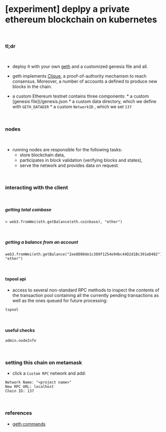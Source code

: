 # [experiment] deplpy a private ethereum blockchain on kubernetes

<br>

### tl;dr

<br>

* deploy it with your own [geth](https://geth.ethereum.org/) and a customized genesis file and all.

* geth implements [Clique](https://eips.ethereum.org/EIPS/eip-225#:~:text=Clique%20is%20a%20proof%2Dof,any%20client%20with%20minimal%20effort.), a proof-of-authority mechanism to reach consensus. Moreover, a number of accounts a defined to produce new blocks in the chain.

* a custom Ethereum testnet contains three components:
      * a custom [genesis file](/genesis.json
      * a custom data directory, which we define with `GETH_DATADIR`
      * a custom `NetworkID` , which we set `137`


<br>

### nodes

<br>

* running nodes are responsible for the following tasks:
     - store blockchain data,
     - participates in block validation (verifying blocks and states),
     - serve the network and provides data on request.


<br>


### interacting with the client

<br>


##### getting total coinbase

```
> web3.fromWei(eth.getBalance(eth.coinbase), "ether")
```

<br>


##### getting a balance from an account

```
web3.fromWei(eth.getBalance("2ee8D80de1c389f1254e94bc44D2d1Bc391eD402"), "ether")
```


<br>

#### txpool api

* access to several non-standard RPC methods to inspect the contents of the transaction pool containing all the currently pending transactions as well as the ones queued for future processing:

```
txpool
```


<br>


#### useful checks

```
admin.nodeInfo
```


<br>


### setting this chain on metamask



* click a `Custom RPC` network and add:

```
Network Name: "<project name>"
New RPC URL: localhost
Chain ID: 137
```

<br>


### references

* [geth commands](https://geth.ethereum.org/docs/interface/command-line-options)

